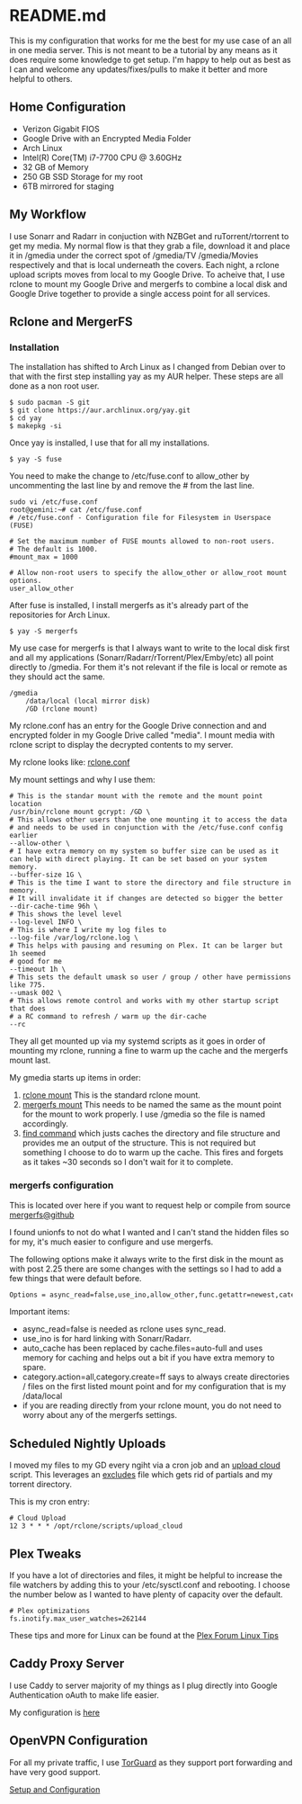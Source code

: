 # README.md

This is my configuration that works for me the best for my use case of an all in one media server. This is not meant to be a tutorial by any means as it does require some knowledge to get setup. I'm happy to help out as best as I can and welcome any updates/fixes/pulls to make it better and more helpful to others.

## Home Configuration

- Verizon Gigabit FIOS
- Google Drive with an Encrypted Media Folder
- Arch Linux
- Intel(R) Core(TM) i7-7700 CPU @ 3.60GHz
- 32 GB of Memory
- 250 GB SSD Storage for my root
- 6TB mirrored for staging

## My Workflow

I use Sonarr and Radarr in conjuction with NZBGet and ruTorrent/rtorrent to get my media. My normal flow is that they grab a file, download it and place it in /gmedia under the correct spot of /gmedia/TV /gmedia/Movies respectively and that is local underneath the covers. Each night, a rclone upload scripts moves from local to my Google Drive.  To acheive that, I use rclone to mount my Google Drive and mergerfs to combine a local disk and Google Drive together to provide a single access point for all services.

## Rclone and MergerFS

### Installation

The installation has shifted to Arch Linux as I changed from Debian over to that with the first step installing yay as my AUR helper. These steps are all done as a non root user.

```
$ sudo pacman -S git
$ git clone https://aur.archlinux.org/yay.git
$ cd yay
$ makepkg -si
```

Once yay is installed, I use that for all my installations.

```
$ yay -S fuse
```
	
You need to make the change to /etc/fuse.conf to allow_other by uncommenting the last line by and remove the # from the last line.

	sudo vi /etc/fuse.conf
	root@gemini:~# cat /etc/fuse.conf
	# /etc/fuse.conf - Configuration file for Filesystem in Userspace (FUSE)
	
	# Set the maximum number of FUSE mounts allowed to non-root users.
	# The default is 1000.
	#mount_max = 1000

	# Allow non-root users to specify the allow_other or allow_root mount options.
	user_allow_other
	
After fuse is installed, I install mergerfs as it's already part of the repositories for Arch Linux.

	$ yay -S mergerfs

My use case for mergerfs is that I always want to write to the local disk first and all my applications (Sonarr/Radarr/rTorrent/Plex/Emby/etc) all point directly to /gmedia. For them it's not relevant if the file is local or remote as they should act the same.

  	/gmedia
        /data/local (local mirror disk)
        /GD (rclone mount)
  

My rclone.conf has an entry for the Google Drive connection and and encrypted folder in my Google Drive called "media". I mount media with rclone script to display the decrypted contents to my server. 

My rclone looks like: [rclone.conf](https://github.com/animosity22/homescripts/blob/master/rclone.conf)

My mount settings and why I use them:

```
# This is the standar mount with the remote and the mount point location
/usr/bin/rclone mount gcrypt: /GD \
# This allows other users than the one mounting it to access the data
# and needs to be used in conjunction with the /etc/fuse.conf config earlier
--allow-other \
# I have extra memory on my system so buffer size can be used as it can help with direct playing. It can be set based on your system memory.
--buffer-size 1G \
# This is the time I want to store the directory and file structure in memory.
# It will invalidate it if changes are detected so bigger the better
--dir-cache-time 96h \
# This shows the level level
--log-level INFO \
# This is where I write my log files to
--log-file /var/log/rclone.log \
# This helps with pausing and resuming on Plex. It can be larger but 1h seemed
# good for me
--timeout 1h \
# This sets the default umask so user / group / other have permissions like 775.
--umask 002 \
# This allows remote control and works with my other startup script that does
# a RC command to refresh / warm up the dir-cache
--rc
```

They all get mounted up via my systemd scripts as it goes in order of mounting my rclone, running a fine to warm up the cache and the mergerfs mount last.

My gmedia starts up items in order:
1) [rclone mount](https://github.com/animosity22/homescripts/blob/master/rclone-systemd/gmedia-rclone.service) This is the standard rclone mount.
2) [mergerfs mount](https://github.com/animosity22/homescripts/blob/master/rclone-systemd/gmedia.mount) This needs to be named the same as the mount point for the mount to work properly. I use /gmedia so the file is named accordingly.
3) [find command](https://github.com/animosity22/homescripts/blob/master/rclone-systemd/gmedia-find.service) which justs caches the directory and file structure and provides me an output of the structure. This is not required but something I choose to do to warm up the cache. This fires and forgets as it takes ~30 seconds so I don't wait for it to complete.

### mergerfs configuration
This is located over here if you want to request help or compile from source [mergerfs@github](https://github.com/trapexit/mergerfs)

I found unionfs to not do what I wanted and I can't stand the hidden files so for my, it's much easier to configure and use mergerfs.

The following options make it always write to the first disk in the mount as with post 2.25 there are some changes with the settings so I had to add a few things that were default before.

```bash
Options = async_read=false,use_ino,allow_other,func.getattr=newest,category.action=all,category.create=ff,cache.files=auto-full
```

Important items:

- async_read=false is needed as rclone uses sync_read.
- use_ino is for hard linking with Sonarr/Radarr.
- auto_cache has been replaced by cache.files=auto-full and uses memory for caching and helps out a bit if you have extra memory to spare.
- category.action=all,category.create=ff says to always create directories / files on the first listed mount point and for my configuration that is my /data/local
- if you are reading directly from your rclone mount, you do not need to worry about any of the mergerfs settings.

## Scheduled Nightly Uploads

I moved my files to my GD every ngiht via a cron job and an [upload cloud](https://github.com/animosity22/homescripts/blob/master/scripts/upload_cloud) script. This leverages an [excludes](https://github.com/animosity22/homescripts/blob/master/scripts/excludes) file which gets rid of partials and my torrent directory.

This is my cron entry:

```
# Cloud Upload
12 3 * * * /opt/rclone/scripts/upload_cloud
```

## Plex Tweaks
If you have a lot of directories and files, it might be helpful to increase the file watchers by adding this to your /etc/sysctl.conf and rebooting. I choose the number below as I wanted to have plenty of capacity over the default.

```
# Plex optimizations
fs.inotify.max_user_watches=262144
```

These tips and more for Linux can be found at the [Plex Forum Linux Tips](https://forums.plex.tv/t/linux-tips/276247)

## Caddy Proxy Server

I use Caddy to server majority of my things as I plug directly into Google Authentication oAuth to make life easier. 

My configuration is [here](https://github.com/animosity22/homescripts/blob/master/PROXY.MD)

## OpenVPN Configuration

For all my private traffic, I use [TorGuard](https://torguard.net/) as they support port forwarding and have very good support.

[Setup and Configuration](https://github.com/animosity22/homescripts/blob/master/OPENVPN.MD)
